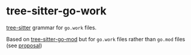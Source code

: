 # tree-sitter-go-work

[tree-sitter][] grammar for `go.work` files.

[tree-sitter]: https://github.com/tree-sitter/tree-sitter

Based on [tree-sitter-go-mod](https://github.com/camdencheek/tree-sitter-go-mod) but for `go.work` files
rather than `go.mod` files (see [proposal](https://github.com/golang/go/issues/45713))

